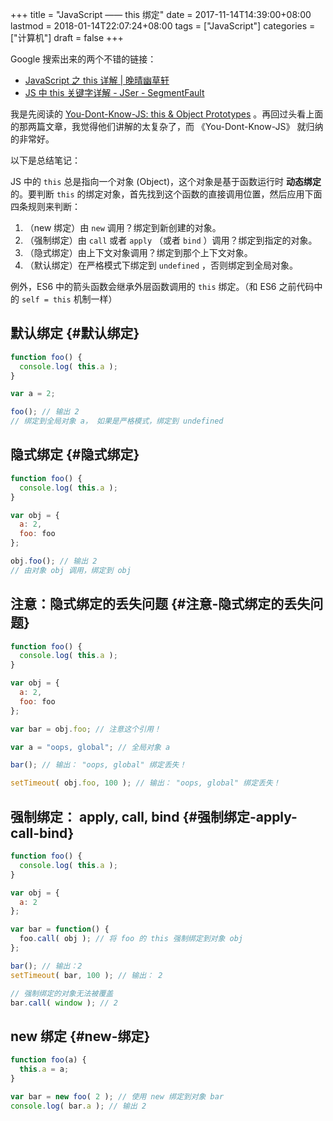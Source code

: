 +++
title = "JavaScript —— this 绑定"
date = 2017-11-14T14:39:00+08:00
lastmod = 2018-01-14T22:07:24+08:00
tags = ["JavaScript"]
categories = ["计算机"]
draft = false
+++

Google 搜索出来的两个不错的链接：

-   [JavaScript 之 this 详解 | 晚晴幽草轩](https://jeffjade.com/2015/08/03/2015-08-03-javascript-this/)
-   [JS 中 this 关键字详解 - JSer - SegmentFault](https://segmentfault.com/a/1190000003046071)

我是先阅读的 [You-Dont-Know-JS: this & Object Prototypes](https://github.com/getify/You-Dont-Know-JS/blob/master/this%20&%20object%20prototypes/README.md#you-dont-know-js-this--object-prototypes) 。再回过头看上面的那两篇文章，我觉得他们讲解的太复杂了，而 《You-Dont-Know-JS》 就归纳的非常好。

<!--more-->

以下是总结笔记：

JS 中的 `this` 总是指向一个对象 (Object)，这个对象是基于函数运行时 **动态绑定** 的。要判断 `this` 的绑定对象，首先找到这个函数的直接调用位置，然后应用下面四条规则来判断：

1.  （new 绑定）由 `new` 调用？绑定到新创建的对象。
2.  （强制绑定）由 `call` 或者 `apply` （或者 `bind` ）调用？绑定到指定的对象。
3.  （隐式绑定）由上下文对象调用？绑定到那个上下文对象。
4.  （默认绑定）在严格模式下绑定到 `undefined` ，否则绑定到全局对象。

例外，ES6 中的箭头函数会继承外层函数调用的 `this` 绑定。（和 ES6 之前代码中的 `self = this` 机制一样）


## 默认绑定 {#默认绑定}

```javascript
function foo() {
  console.log( this.a );
}

var a = 2;

foo(); // 输出 2
// 绑定到全局对象 a， 如果是严格模式，绑定到 undefined
```


## 隐式绑定 {#隐式绑定}

```javascript
function foo() {
  console.log( this.a );
}

var obj = {
  a: 2,
  foo: foo
};

obj.foo(); // 输出 2
// 由对象 obj 调用，绑定到 obj
```


## 注意：隐式绑定的丢失问题 {#注意-隐式绑定的丢失问题}

```js
function foo() {
  console.log( this.a );
}

var obj = {
  a: 2,
  foo: foo
};

var bar = obj.foo; // 注意这个引用！

var a = "oops, global"; // 全局对象 a

bar(); // 输出： "oops, global" 绑定丢失！

setTimeout( obj.foo, 100 ); // 输出： "oops, global" 绑定丢失！
```


## 强制绑定： apply, call, bind {#强制绑定-apply-call-bind}

```js
function foo() {
  console.log( this.a );
}

var obj = {
  a: 2
};

var bar = function() {
  foo.call( obj ); // 将 foo 的 this 强制绑定到对象 obj
};

bar(); // 输出：2
setTimeout( bar, 100 ); // 输出： 2

// 强制绑定的对象无法被覆盖
bar.call( window ); // 2
```


## new 绑定 {#new-绑定}

```js
function foo(a) {
  this.a = a;
}

var bar = new foo( 2 ); // 使用 new 绑定到对象 bar
console.log( bar.a ); // 输出 2
```
